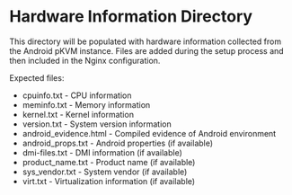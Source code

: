 # Hardware Information Directory

This directory will be populated with hardware information collected from the Android pKVM instance.
Files are added during the setup process and then included in the Nginx configuration.

Expected files:
- cpuinfo.txt - CPU information
- meminfo.txt - Memory information
- kernel.txt - Kernel information
- version.txt - System version information
- android_evidence.html - Compiled evidence of Android environment
- android_props.txt - Android properties (if available)
- dmi-files.txt - DMI information (if available)
- product_name.txt - Product name (if available)
- sys_vendor.txt - System vendor (if available)
- virt.txt - Virtualization information (if available) 